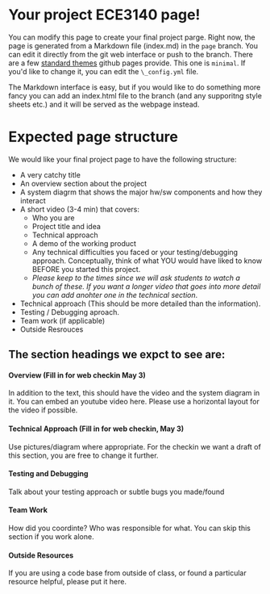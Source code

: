 # Your project ECE3140 page!

You can modify this page to create your final project parge. Right now, the page is generated from a Markdown file (index.md) in the `page` branch. You can edit it directly from the git web interface or push to the branch. There are a few [standard themes](https://pages.github.com/themes/) github pages provide. This one is `minimal`. If you'd like to change it, you can edit the `\_config.yml` file.

The Markdown interface is easy, but if you would like to do something more fancy you can add an index.html file to the branch (and any supporitng style sheets etc.) and it will be served as the webpage instead. 

# Expected page structure 

We would like your final project page to have the following structure:
- A very catchy title
- An overview section about the project
- A system diagrm that shows the major hw/sw components and how they interact 
- A short video (3-4 min) that covers:
  - Who you are
  - Project title and idea
  - Technical approach
  - A demo of the working product
  - Any technical difficulties you faced or your testing/debugging approach. Conceptually, think of what YOU would have liked to know BEFORE you started this project.
  - _Please keep to the times since we will ask students to watch a bunch of these. If you want a longer video that goes into more detail you can add anohter one in the technical section_. 
- Technical approach (This should be more detailed than the information).
- Testing / Debugging aproach.
- Team work (if applicable)
- Outside Resrouces

## The section headings we expct to see are:

#### Overview (Fill in for web checkin May 3)
In addition to the text, this should have the video and the system diagram in it. You can embed an youtube video here. Please use a horizontal layout for the video if possible. 
#### Technical Approach (Fill in for web checkin, May 3)
Use pictures/diagram where appropriate. For the checkin we want a draft of this section, you are free to change it further. 
#### Testing and Debugging
Talk about your testing approach or subtle bugs you made/found
#### Team Work 
How did you coordinte? Who was responsible for what. You can skip this section if you work alone. 
#### Outside Resources
If you are using a code base from outside of class, or found a particular resource helpful, please put it here. 




